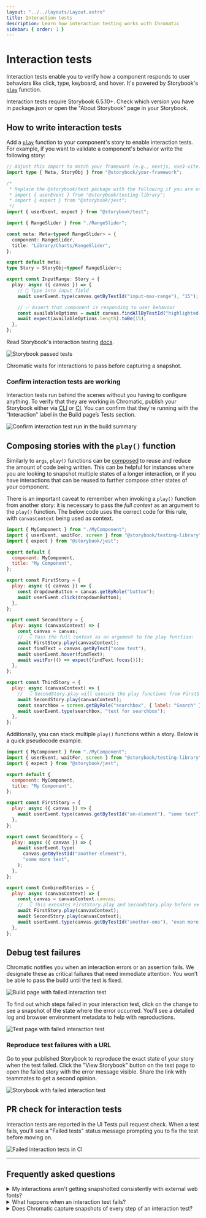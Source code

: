 ```yaml
---
layout: "../../layouts/Layout.astro"
title: Interaction tests
description: Learn how interaction testing works with Chromatic
sidebar: { order: 1 }
---
```


# Interaction tests

Interaction tests enable you to verify how a component responds to user behaviors like click, type, keyboard, and hover. It's powered by Storybook's [`play`](https://storybook.js.org/docs/writing-stories/play-function) function.

<div class="aside">

Interaction tests require Storybook 6.5.10+. Check which version you have in package.json or open the "About Storybook" page in your Storybook.

</div>

## How to write interaction tests

Add a [`play`](https://storybook.js.org/docs/writing-stories/play-function) function to your component's story to enable interaction tests. For example, if you want to validate a component's behavior write the following story:

```ts title="RangeSlider.stories.ts|tsx"
// Adjust this import to match your framework (e.g., nextjs, vue3-vite)
import type { Meta, StoryObj } from "@storybook/your-framework";

/*
 * Replace the @storybook/test package with the following if you are using a version of Storybook earlier than 8.0:
 * import { userEvent } from "@storybook/testing-library";
 * import { expect } from "@storybook/jest";
 */
import { userEvent, expect } from "@storybook/test";

import { RangeSlider } from "./RangeSlider";

const meta: Meta<typeof RangeSlider> = {
  component: RangeSlider,
  title: "Library/Charts/RangeSlider",
};

export default meta;
type Story = StoryObj<typeof RangeSlider>;

export const InputRange: Story = {
  play: async ({ canvas }) => {
    // 🔢 Type into input field
    await userEvent.type(canvas.getByTestId("input-max-range"), "15");

    // ✅ Assert that component is responding to user behavior
    const availableOptions = await canvas.findAllByTestId("highlighted-bar");
    await expect(availableOptions.length).toBe(15);
  },
};
```

<div class="aside">

Read Storybook's interaction testing [docs](https://storybook.js.org/docs/writing-tests/interaction-testing).

</div>

![Storybook passed tests](../../images/interaction-test-storybook-passed-test.png)

Chromatic waits for interactions to pass before capturing a snapshot.

### Confirm interaction tests are working

Interaction tests run behind the scenes without you having to configure anything. To verify that they are working in Chromatic, publish your Storybook either via [CLI](/docs/cli) or [CI](/docs/ci). You can confirm that they’re running with the “Interaction” label in the Build page’s Tests section.

![Confirm interaction test run in the build summary](../../images/interaction-test-buildsummary-confirm.png)

## Composing stories with the `play()` function

Similarly to `args`, `play()` functions can be [composed](https://storybook.js.org/docs/writing-stories/play-function#composing-stories) to reuse and reduce the amount of code being written. This can be helpful for instances where you are looking to snapshot multiple states of a longer interaction, or if you have interactions that can be reused to further compose other states of your component.

There is an important caveat to remember when invoking a `play()` function from another story: it is necessary to pass the _full context_ as an argument to the `play()` function. The below code uses the correct code for this rule, with `canvasContext` being used as context.

```jsx title="MyComponent.stories.jsx|tsx"
import { MyComponent } from "./MyComponent";
import { userEvent, waitFor, screen } from "@storybook/testing-library";
import { expect } from "@storybook/jest";

export default {
  component: MyComponent,
  title: "My Component",
};

export const FirstStory = {
  play: async ({ canvas }) => {
    const dropdownButton = canvas.getByRole("button");
    await userEvent.click(dropdownButton);
  },
};

export const SecondStory = {
  play: async (canvasContext) => {
    const canvas = canvas;
    //  👇 Pass the full context as an argument to the play function:
    await FirstStory.play(canvasContext);
    const findText = canvas.getByText("some text");
    await userEvent.hover(findText);
    await waitFor(() => expect(findText.focus()));
  },
};

export const ThirdStory = {
  play: async (canvasContext) => {
    //  👇 SecondStory.play will execute the play functions from FirstStory.play since this is part of the SecondStory.play function:
    await SecondStory.play(canvasContext);
    const searchbox = screen.getByRole("searchbox", { label: "Search" });
    await userEvent.type(searchbox, "text for searchbox");
  },
};
```

Additionally, you can stack multiple `play()` functions within a story. Below is a quick pseudocode example.

```jsx title="MyComponent.stories.jsx|tsx"
import { MyComponent } from "./MyComponent";
import { userEvent, waitFor, screen } from "@storybook/testing-library";
import { expect } from "@storybook/jest";

export default {
  component: MyComponent,
  title: "My Component",
};

export const FirstStory = {
  play: async ({ canvas }) => {
    await userEvent.type(canvas.getByTestId("an-element"), "some text");
  },
};

export const SecondStory = {
  play: async ({ canvas }) => {
    await userEvent.type(
      canvas.getByTestId("another-element"),
      "some more text",
    );
  },
};

export const CombinedStories = {
  play: async (canvasContext) => {
    const canvas = canvasContext.canvas;
    //  👇 This executes FirstStory.play and SecondStory.play before executing the story's play function:
    await FirstStory.play(canvasContext);
    await SecondStory.play(canvasContext);
    await userEvent.type(canvas.getByTestId("another-one"), "even more text");
  },
};
```

## Debug test failures

Chromatic notifies you when an interaction errors or an assertion fails. We designate these as critical failures that need immediate attention. You won’t be able to pass the build until the test is fixed.

![Build page with failed interaction test](../../images/interaction-build-screen-failed-test.png)

To find out which steps failed in your interaction test, click on the change to see a snapshot of the state where the error occurred. You'll see a detailed log and browser environment metadata to help with reproductions.

![Test page with failed interaction test](../../images/interaction-test-screen-failed-test.png)

### Reproduce test failures with a URL

Go to your published Storybook to reproduce the exact state of your story when the test failed. Click the "View Storybook" button on the test page to open the failed story with the error message visible. Share the link with teammates to get a second opinion.

![Storybook with failed interaction test](../../images/interaction-test-storybook-failed-test.png)

## PR check for interaction tests

Interaction tests are reported in the UI Tests pull request check. When a test fails, you'll see a "Failed tests" status message prompting you to fix the test before moving on.

![Failed interaction tests in CI](../../images/interaction-pr-check-failed-test.png)

---

## Frequently asked questions

<details>
<summary>My interactions aren't getting snapshotted consistently with external web fonts?</summary>

Interactions run as soon as the DOM loads. But external resources like web fonts can load before or after the interaction runs depending on network latency. This can cause dialogs, tooltips, and menus to change position.

We recommend [preloading fonts](/docs/font-loading) to ensure they're available when the DOM renders. If preloading is not possible, try adding a [delay before running interactions](/docs/delay#use-an-assertion-to-delay-snapshot-capture).

</details>

<details>

<summary>What happens when an interaction test fails?</summary>

When interaction tests fail, the story will be badged with “Failed test.” You will not be able to “pass” a build that has failed tests. Fix interaction tests in Storybook and run the build again.

</details>

<details>

<summary>Does Chromatic capture snapshots of every step of an interaction test?</summary>

No, Chromatic waits for the entire play function to execute and captures a snapshot only at the end.

If you need a snapshot of a specific step, we recommend breaking your story into multiple stories and using [play function composition](https://storybook.js.org/docs/writing-stories/play-function#composing-stories).

</details>

